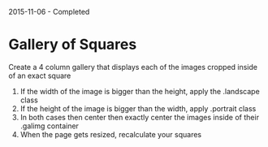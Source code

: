 2015-11-06 - Completed

# Gallery of Squares

Create a 4 column gallery that displays each of the images cropped inside of an exact square

1. If the width of the image is bigger than the height, apply the .landscape class
2. If the height of the image is bigger than the width, apply .portrait class
3. In both cases then center then exactly center the images inside of their .galimg container
4. When the page gets resized, recalculate your squares
